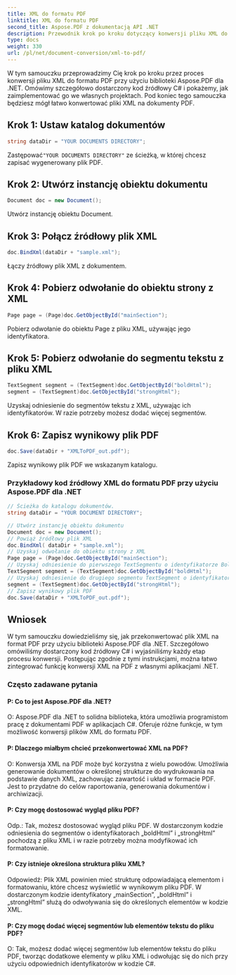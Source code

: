 ```yaml
---
title: XML do formatu PDF
linktitle: XML do formatu PDF
second_title: Aspose.PDF z dokumentacją API .NET
description: Przewodnik krok po kroku dotyczący konwersji pliku XML do formatu PDF przy użyciu Aspose.PDF dla .NET.
type: docs
weight: 330
url: /pl/net/document-conversion/xml-to-pdf/
---
```

W tym samouczku przeprowadzimy Cię krok po kroku przez proces konwersji pliku XML do formatu PDF przy użyciu biblioteki Aspose.PDF dla .NET. Omówimy szczegółowo dostarczony kod źródłowy C# i pokażemy, jak zaimplementować go we własnych projektach. Pod koniec tego samouczka będziesz mógł łatwo konwertować pliki XML na dokumenty PDF.

## Krok 1: Ustaw katalog dokumentów
```csharp
string dataDir = "YOUR DOCUMENTS DIRECTORY";
```
 Zastępować`"YOUR DOCUMENTS DIRECTORY"` ze ścieżką, w której chcesz zapisać wygenerowany plik PDF.

## Krok 2: Utwórz instancję obiektu dokumentu
```csharp
Document doc = new Document();
```
Utwórz instancję obiektu Document.

## Krok 3: Połącz źródłowy plik XML
```csharp
doc.BindXml(dataDir + "sample.xml");
```
Łączy źródłowy plik XML z dokumentem.

## Krok 4: Pobierz odwołanie do obiektu strony z XML
```csharp
Page page = (Page)doc.GetObjectById("mainSection");
```
Pobierz odwołanie do obiektu Page z pliku XML, używając jego identyfikatora.

## Krok 5: Pobierz odwołanie do segmentu tekstu z pliku XML
```csharp
TextSegment segment = (TextSegment)doc.GetObjectById("boldHtml");
segment = (TextSegment)doc.GetObjectById("strongHtml");
```
Uzyskaj odniesienie do segmentów tekstu z XML, używając ich identyfikatorów. W razie potrzeby możesz dodać więcej segmentów.

## Krok 6: Zapisz wynikowy plik PDF
```csharp
doc.Save(dataDir + "XMLToPDF_out.pdf");
```
Zapisz wynikowy plik PDF we wskazanym katalogu.

### Przykładowy kod źródłowy XML do formatu PDF przy użyciu Aspose.PDF dla .NET

```csharp
// Ścieżka do katalogu dokumentów.
string dataDir = "YOUR DOCUMENT DIRECTORY";

// Utwórz instancję obiektu dokumentu
Document doc = new Document();
// Powiąż źródłowy plik XML
doc.BindXml( dataDir + "sample.xml");
// Uzyskaj odwołanie do obiektu strony z XML
Page page = (Page)doc.GetObjectById("mainSection");
// Uzyskaj odniesienie do pierwszego TextSegmentu o identyfikatorze BoldHtml
TextSegment segment = (TextSegment)doc.GetObjectById("boldHtml");
// Uzyskaj odniesienie do drugiego segmentu TextSegment o identyfikatorze strongHtml
segment = (TextSegment)doc.GetObjectById("strongHtml");
// Zapisz wynikowy plik PDF
doc.Save(dataDir + "XMLToPDF_out.pdf");
```

## Wniosek
W tym samouczku dowiedzieliśmy się, jak przekonwertować plik XML na format PDF przy użyciu biblioteki Aspose.PDF dla .NET. Szczegółowo omówiliśmy dostarczony kod źródłowy C# i wyjaśniliśmy każdy etap procesu konwersji. Postępując zgodnie z tymi instrukcjami, można łatwo zintegrować funkcję konwersji XML na PDF z własnymi aplikacjami .NET.

### Często zadawane pytania

#### P: Co to jest Aspose.PDF dla .NET?

O: Aspose.PDF dla .NET to solidna biblioteka, która umożliwia programistom pracę z dokumentami PDF w aplikacjach C#. Oferuje różne funkcje, w tym możliwość konwersji plików XML do formatu PDF.

#### P: Dlaczego miałbym chcieć przekonwertować XML na PDF?

O: Konwersja XML na PDF może być korzystna z wielu powodów. Umożliwia generowanie dokumentów o określonej strukturze do wydrukowania na podstawie danych XML, zachowując zawartość i układ w formacie PDF. Jest to przydatne do celów raportowania, generowania dokumentów i archiwizacji.

#### P: Czy mogę dostosować wygląd pliku PDF?

Odp.: Tak, możesz dostosować wygląd pliku PDF. W dostarczonym kodzie odniesienia do segmentów o identyfikatorach „boldHtml” i „strongHtml” pochodzą z pliku XML i w razie potrzeby można modyfikować ich formatowanie.

#### P: Czy istnieje określona struktura pliku XML?

Odpowiedź: Plik XML powinien mieć strukturę odpowiadającą elementom i formatowaniu, które chcesz wyświetlić w wynikowym pliku PDF. W dostarczonym kodzie identyfikatory „mainSection”, „boldHtml” i „strongHtml” służą do odwoływania się do określonych elementów w kodzie XML.

#### P: Czy mogę dodać więcej segmentów lub elementów tekstu do pliku PDF?

O: Tak, możesz dodać więcej segmentów lub elementów tekstu do pliku PDF, tworząc dodatkowe elementy w pliku XML i odwołując się do nich przy użyciu odpowiednich identyfikatorów w kodzie C#.